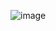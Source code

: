 ![image](https://user-images.githubusercontent.com/66747791/189532640-a335cbaf-5aa9-485d-8903-3f03c1edcbf1.png)
